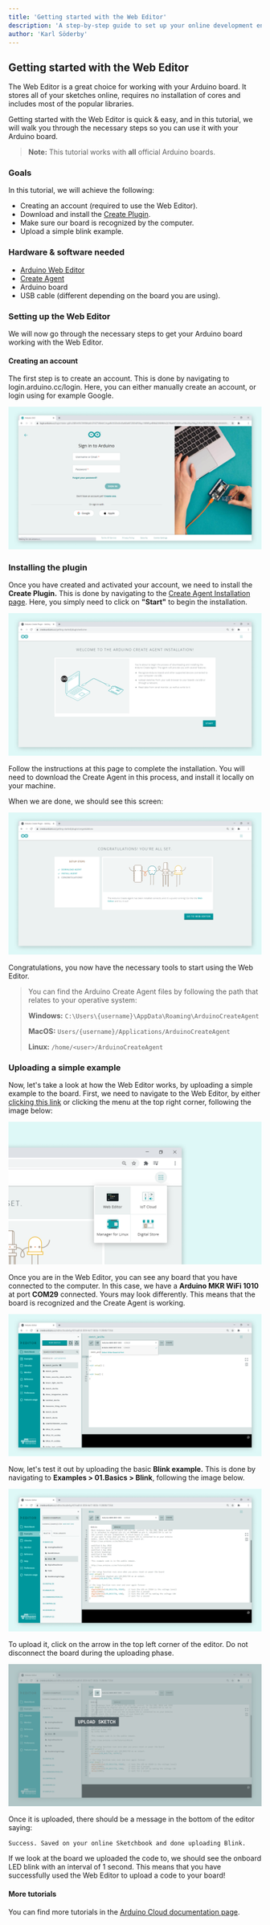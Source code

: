 ```yaml
---
title: 'Getting started with the Web Editor'
description: 'A step-by-step guide to set up your online development environment.'
author: 'Karl Söderby'
---
```


## Getting started with the Web Editor

The Web Editor is a great choice for working with your Arduino board. It stores all of your sketches online, requires no installation of cores and includes most of the popular libraries.

Getting started with the Web Editor is quick & easy, and in this tutorial, we will walk you through the necessary steps so you can use it with your Arduino board.

>**Note:** This tutorial works with **all** official Arduino boards.

### Goals

In this tutorial, we will achieve the following:

- Creating an account (required to use the Web Editor).
- Download and install the [Create Plugin](https://create.arduino.cc/getting-started/plugin/welcome).
- Make sure our board is recognized by the computer.
- Upload a simple blink example.

### Hardware & software needed

- [Arduino Web Editor](https://create.arduino.cc/editor)
- [Create Agent](https://create.arduino.cc/getting-started/plugin/welcome)
- Arduino board
- USB cable (different depending on the board you are using).

### Setting up the Web Editor

We will now go through the necessary steps to get your Arduino board working with the Web Editor.

#### Creating an account

The first step is to create an account. This is done by navigating to login.arduino.cc/login. Here, you can either manually create an account, or login using for example Google.

![Log in to your Arduino account.](assets/WebEditorInstall_1.png)

### Installing the plugin

Once you have created and activated your account, we need to install the **Create Plugin.** This is done by navigating to the [Create Agent Installation page](https://create.arduino.cc/getting-started/plugin/welcome). Here, you simply need to click on **"Start"** to begin the installation.

![Installing .](assets/WebEditorInstall_2.png)

Follow the instructions at this page to complete the installation. You will need to download the Create Agent in this process, and install it locally on your machine.

When we are done, we should see this screen:

![Agent successfully installed.](assets/WebEditorInstall_3.png)

Congratulations, you now have the necessary tools to start using the Web Editor.

> You can find the Arduino Create Agent files by following the path that relates to your operative system:
> 
> **Windows:** `C:\Users\{username}\AppData\Roaming\ArduinoCreateAgent`
> 
> **MacOS:** `Users/{username}/Applications/ArduinoCreateAgent`
> 
> **Linux:** `/home/<user>/ArduinoCreateAgent`

### Uploading a simple example

Now, let's take a look at how the Web Editor works, by uploading a simple example to the board. First, we need to navigate to the Web Editor, by either [clicking this link](https://create.arduino.cc/editor) or clicking the menu at the top right corner, following the image below:

![Clicking on the Web Editor button.](assets/WebEditorInstall_4.png)

Once you are in the Web Editor, you can see any board that you have connected to the computer. In this case, we have a **Arduino MKR WiFi 1010** at port **COM29** connected. Yours may look differently. This means that the board is recognized and the Create Agent is working.

![Check if connected boards can be found.](assets/WebEditorInstall_5.png)

Now, let's test it out by uploading the basic **Blink example.** This is done by navigating to **Examples > 01.Basics > Blink**, following the image below.

![Selecting the blink example.](assets/WebEditorInstall_6.png)

To upload it, click on the arrow in the top left corner of the editor. Do not disconnect the board during the uploading phase.

![Upload the sketch to the board.](assets/WebEditorInstall_7.png)

Once it is uploaded, there should be a message in the bottom of the editor saying:

```
Success. Saved on your online Sketchbook and done uploading Blink.
```

If we look at the board we uploaded the code to, we should see the onboard LED blink with an interval of 1 second. This means that you have successfully used the Web Editor to upload a code to your board!

#### More tutorials

You can find more tutorials in the [Arduino Cloud documentation page](/arduino-cloud).
